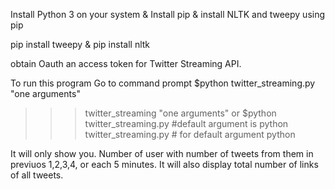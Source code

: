 Install Python 3 on your system & Install pip & install NLTK and tweepy using pip 

pip install tweepy & 
pip install nltk

obtain Oauth an access token for Twitter Streaming API.

To run this program
Go to command prompt
$python twitter_streaming.py "one arguments"
>>>twitter_streaming "one arguments"
or
$python twitter_streaming.py #default argument is python
>>>twitter_streaming.py  # for default argument python

It will only show you. Number of user with number of tweets from them in previuos 1,2,3,4, or each 5 minutes.
It will also display total number of links of all tweets. 


